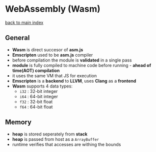 # WebAssembly (Wasm)
[back to main index](../README.md)

## General
* **Wasm** is direct succesor of **asm.js**
* **Emscripten** used to be **asm.js** compiler
* before compilation the module is **validated** in a single pass
* **module** is fully compiled to machine code before running - **ahead of time(AOT) compilation**
* it uses the same VM that JS for execution
* **Emscripten** is a **backend** to **LLVM**, uses **Clang** as a **frontend**
* **Wasm** supports 4 data types:
  * `i32` : 32-bit integer
  * `i64` : 64-bit integer
  * `f32` : 32-bit float
  * `f64` : 64-bit float

## Memory
* **heap** is stored seperately from **stack**
* **heap** is passed from host as a `ArrayBuffer`
* runtime verifies that accesses are withing the bounds